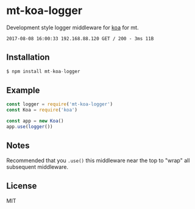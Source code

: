 # mt-koa-logger

  Development style logger middleware for [koa](https://github.com/koajs/koa) for mt.


```
2017-08-08 16:00:33 192.168.88.120 GET / 200 - 3ms 11B
```

## Installation

```js
$ npm install mt-koa-logger
```

## Example

```js
const logger = require('mt-koa-logger')
const Koa = require('koa')

const app = new Koa()
app.use(logger())
```

## Notes

  Recommended that you `.use()` this middleware near the top
  to "wrap" all subsequent middleware.

## License

  MIT
